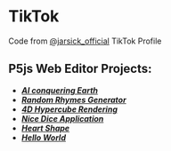 # TikTok
Code from [@jarsick_official](https://www.tiktok.com/@jarsick_official) TikTok Profile

## P5js Web Editor Projects:
- [***AI conquering Earth***](https://editor.p5js.org/jarsickgames/sketches/d1f65Y_37)
- [***Random Rhymes Generator***](https://editor.p5js.org/jarsickgames/sketches/afkKWgOMJ)
- [***4D Hypercube Rendering***](https://editor.p5js.org/jarsickgames/sketches/oTvowcJMQ)
- [***Nice Dice Application***](https://editor.p5js.org/jarsickgames/sketches/dgqyizC8-)
- [***Heart Shape***](https://editor.p5js.org/jarsickgames/sketches/SjC7f1vdd)
- [***Hello World***]()


